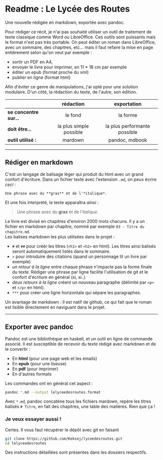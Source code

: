 # Readme : Le Lycée des Routes
Une nouvelle rédigée en markdown, exportée avec pandoc.

Pour rédiger ce récit, je n'ai pas souhaité utiliser un outil de traitement de texte classique comme Word ou LibreOffice.
Ces outils sont puissants mais le format n'est pas très portable.
On peut éditer un roman dans LibreOffice, avec un sommaire, des chapitres, etc...
mais il faut refaire la mise en page entièrement selon qu'on veut par exemple :

* sortir un PDF en A4,
* envoyer le livre pour imprimer, en 11 * 18 cm par exemple
* éditer un epub (format proche du xml)
* publier en ligne (format html)

Afin d'éviter ce genre de manipulations, j'ai opté pour une solution modulaire.
D'un côté, la rédaction du texte, de l'autre, son édition.

|     |  rédaction  |  exportation |
| :---- | :----: | :---: |
| **se concentre sur...** |  le fond | la forme |
| **doit être...** | la plus simple possible | la plus performante possible |
| **outil utilisé :** | mardown | pandoc, mdbook |

***

## Rédiger en markdown

C'est un langage de balisage léger qui produit du html avec un grand confort d'écriture.
Dans un fichier texte avec l'extension `.md`, on peux écrire *ceci* :

```
Une phrase avec du **gras** et de l'*italique*.
```

Et une fois interprété, le texte apparaîtra *ainsi* :

> Une phrase avec du **gras** et de l'*italique*.

Le livre est divisé en chapitres d'environ 2000 mots chacuns.
Il y a un fichier en markdown par chapitre, nommé par exemple `03 - Titre du chapitre.md`.  
Les balises markdown les plus utilisées dans le projet :


* `#` et `##` pour créér les titres (`<h1>` et `<h2>` en html). Les titres ainsi balisés seront automatiquement listés dans le sommaire.
* `>` pour introduire des citations (quand un personnage lit un livre par exemple)
* *un retour à la ligne* entre chaque phrase n'impacte pas la forme finale du texte. Rédiger une phrase par ligne facilite l'utilisation de git et le confort d'écriture en général (si, si..)
* *deux retours à la ligne* créent un nouveau paragraphe (délimité par `<p>` et `</p>` en html).
* `***` pour créer une ligne horizontale qui sépare les paragraphes.

Un avantage de markdown : il est natif de github, ce qui fait que le roman est lisible directement en naviguant dans le projet.

***

## Exporter avec pandoc

Pandoc est une bibliothèque en haskell, et un outil en ligne de commande associé.
Il est susceptible de recevoir du texte rédigé avec markdown et de le convertir :

* En **html** (pour une page web et les emails)
* En **epub** (pour une liseuse)
* En **pdf** (pour imprimer)
* En d'autres formats

Les commandes ont en général cet aspect :

```sh
pandoc *.md --output lelyceedesroutes.format
```

Avec `*.md`, pandoc concatène tous les fichiers mardown, repère les titres balisés `# Titre`, en fait des chapitres, une table des matières. Rien que ça !

### Je veux essayer aussi !

Certes. Il vous faut récupérer le dépôt avec git en faisant

```sh
git clone https://github.com/Keksoj/lyceedesroutes.git
cd lelyceedesroutes
```

Des instructions détaillées sont présentes dans les dossiers respectifs.



